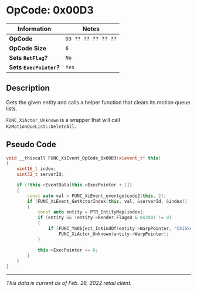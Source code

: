 # OpCode: 0x00D3

| Information               | Notes |
|---                        |---    |
| **OpCode**                | `D3 ?? ?? ?? ?? ??` |
| **OpCode Size**           | `6`   |
| **Sets `RetFlag`?**       | `No`  |
| **Sets `ExecPointer`?**   | `Yes` |

## Description

Gets the given entity and calls a helper function that clears its motion queue lists.

`FUNC_XiActor_Unknown` is a wrapper that will call `KzMotionQueList::DeleteAll`.

## Pseudo Code

```cpp
void __thiscall FUNC_XiEvent_OpCode_0x00D3(xievent_t* this)
{
    uint16_t index;
    uint32_t serverId;

    if (!this->EventData[this->ExecPointer + 1])
    {
        const auto val = FUNC_XiEvent_eventgetcode2(this, 2);
        if (FUNC_XiEvent_GetActorIndex(this, val, &serverId, &index))
        {
            const auto entity = PTR_EntityMap[index];
            if (entity && (entity->Render.Flags0 & 0x200) != 0)
            {
                if (FUNC_YmObject_IsKindOf(entity->WarpPointer, "CXiSkeletonActor"))
                    FUNC_XiActor_Unknown(entity->WarpPointer);
            }

            this->ExecPointer += 6;
        }
    }
}
```

---

_This data is current as of Feb. 28, 2022 retail client._